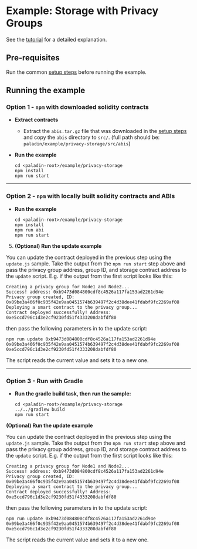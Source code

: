 # Example: Storage with Privacy Groups

See the [tutorial](https://lf-decentralized-trust-labs.github.io/paladin/head/tutorials/private-storage/) for a detailed explanation.

## Pre-requisites

Run the common [setup steps](../README.md) before running the example.

## Running the example

### Option 1 - `npm` with downloaded solidity contracts

- **Extract contracts**

  - Extract the `abis.tar.gz` file that was downloaded in the [setup steps](../README.md) and copy the `abis` directory to `src/`. (full path should be: `paladin/example/privacy-storage/src/abis`)

- **Run the example**

  ```shell
  cd <paladin-root>/example/privacy-storage
  npm install
  npm run start
  ```

---

### Option 2 - `npm` with locally built solidity contracts and ABIs

- **Run the example**

  ```shell
  cd <paladin-root>/example/privacy-storage
  npm install
  npm run abi
  npm run start
  ```

5. **(Optional) Run the update example**

You can update the contract deployed in the previous step using the `update.js` sample. Take the output from the `npm run start` step above and pass the privacy group address, group ID, and storage contract address to the `update` script. E.g. if the output from the first script looks like this:

```shell
Creating a privacy group for Node1 and Node2...
Success! address: 0xb9473d084800cdf8c4526a117fa153ad2261d94e
Privacy group created, ID: 0x09be3a466f0c935f42e9aa0451574b639497f2c4d38dee41fdabf9fc2269af08
Deploying a smart contract to the privacy group...
Contract deployed successfully! Address: 0xe5ccd796c1d3e2cf9230fd51f4333208dabfdf80
```

then pass the following parameters in to the update script:

```shell
npm run update 0xb9473d084800cdf8c4526a117fa153ad2261d94e 0x09be3a466f0c935f42e9aa0451574b639497f2c4d38dee41fdabf9fc2269af08 0xe5ccd796c1d3e2cf9230fd51f4333208dabfdf80
```

The script reads the current value and sets it to a new one.

---

### Option 3 - Run with Gradle

- **Run the gradle build task, then run the sample:**

  ```shell
  cd <paladin-root>/example/privacy-storage
  ../../gradlew build
  npm run start
  ```

**(Optional) Run the update example**

You can update the contract deployed in the previous step using the `update.js` sample. Take the output from the `npm run start` step above and pass the privacy group address, group ID, and storage contract address to the `update` script. E.g. if the output from the first script looks like this:

```shell
Creating a privacy group for Node1 and Node2...
Success! address: 0xb9473d084800cdf8c4526a117fa153ad2261d94e
Privacy group created, ID: 0x09be3a466f0c935f42e9aa0451574b639497f2c4d38dee41fdabf9fc2269af08
Deploying a smart contract to the privacy group...
Contract deployed successfully! Address: 0xe5ccd796c1d3e2cf9230fd51f4333208dabfdf80
```

then pass the following parameters in to the update script:

```shell
npm run update 0xb9473d084800cdf8c4526a117fa153ad2261d94e 0x09be3a466f0c935f42e9aa0451574b639497f2c4d38dee41fdabf9fc2269af08 0xe5ccd796c1d3e2cf9230fd51f4333208dabfdf80
```

The script reads the current value and sets it to a new one.

